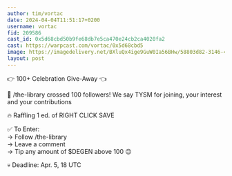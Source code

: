 ```yaml
---
author: tim/vortac
date: 2024-04-04T11:51:17+0200
username: vortac
fid: 209586
cast_id: 0x5d68cbd50b9fe68db7e5ca470e24cb2ca4020fa2
cast: https://warpcast.com/vortac/0x5d68cbd5
image: https://imagedelivery.net/BXluQx4ige9GuW0Ia56BHw/58803d82-3146-4eaf-2703-2e10a970a500/original
layout: post
---
```

👉 100+ Celebration Give-Away 👈  
  
🙏 /the-library crossed 100 followers! We say TYSM for joining, your interest and your contributions  
  
🔥 Raffling 1 ed. of RIGHT CLICK SAVE   
  
✅ To Enter:   
→ Follow /the-library   
→ Leave a comment  
→ Tip any amount of $DEGEN above 100 😉  
  
💀 Deadline: Apr. 5, 18 UTC  

<img src='https://imagedelivery.net/BXluQx4ige9GuW0Ia56BHw/58803d82-3146-4eaf-2703-2e10a970a500/original' alt='' referrerpolicy='no-referrer'/>